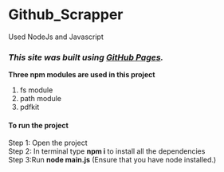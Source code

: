 # Github_Scrapper
Used NodeJs and Javascript<br/>
###  _This site was built using [GitHub Pages](https://github.com/topics)._<br/>
**Three npm modules are used in this project**<br/>
1. fs module<br/>
2. path module<br/>
3. pdfkit<br/>
#### To run the project<br/>
Step 1: Open the project<br/>
Step 2: In terminal type **npm i** to install all the dependencies<br/>
Step 3:Run **node main.js** (Ensure that you have node installed.)

